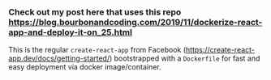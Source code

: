 ### Check out my post here that uses this repo https://blog.bourbonandcoding.com/2019/11/dockerize-react-app-and-deploy-it-on_25.html

This is the regular `create-react-app` from Facebook (https://create-react-app.dev/docs/getting-started/) bootstrapped with a `Dockerfile` for fast and easy deployment via docker image/container. 
